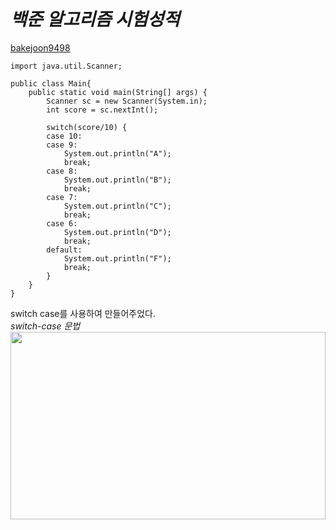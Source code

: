 *백준 알고리즘 시험성적*
==========
[bakejoon9498](https://www.acmicpc.net/problem/9498)

```
import java.util.Scanner;

public class Main{
	public static void main(String[] args) {
		Scanner sc = new Scanner(System.in);
		int score = sc.nextInt();
		
		switch(score/10) {
		case 10:
		case 9:
			System.out.println("A");
			break;
		case 8:
			System.out.println("B");
			break;
		case 7:
			System.out.println("C");
			break;
		case 6:
			System.out.println("D");
			break;
		default:
			System.out.println("F");
			break;
		}
	}
}
```
switch case를 사용하여 만들어주었다. </br>
*switch-case 문법*
<img src="https://postfiles.pstatic.net/MjAyMTA3MDdfMjk5/MDAxNjI1NjQ3MjYwOTY4.0X4xcCrNEYHqHsrkt_8uGMKeg09-4tnHlgMjg2KWxVgg.SPFX0u-o2geJrL-a4H5dvpnNCwB5GJ8LrbpKBm1LV1wg.PNG.hans9839/image.png?type=w773" width="100%" height="300"></img></br>
